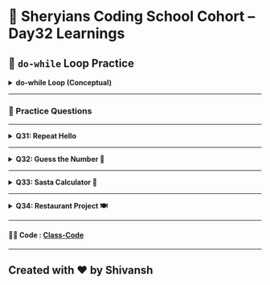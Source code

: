 # 🦁 Sheryians Coding School Cohort – Day32 Learnings



## 🔁 `do-while` Loop Practice

<details>
<summary><strong>do-while Loop (Conceptual)</strong></summary>

### 🧾 Concept:

The `do-while` loop executes the code block **at least once** before checking the condition.

### 🔁 Syntax:

```js
do {
  // code block
} while (condition);
```

### 💡 Key Difference:

* `while` loop: checks condition **before** the loop body.
* `do-while`: executes once and checks **after**.

### 🧠 Learning:

* Great for menu-driven programs, retry flows, and loops that require **at least one execution**.
* Often used in calculators, games, and form re-prompting.

</details>

---

### 🧮 Practice Questions

---

<details>
<summary><strong>Q31: Repeat Hello</strong></summary>

### 🧾 Concept:

* Print `"Hello"` repeatedly until the user chooses to stop.

### 💡 Goal:

* Use a `do-while` loop.
* Ask the user: "Do you want to continue (y/n)?"

</details>

---

<details>
<summary><strong>Q32: Guess the Number 🎲</strong></summary>

### 🧾 Concept:

* User must guess a randomly generated number until correct.

### 💡 Goal:

* Use a `do-while` loop.
* On each iteration, check if guess matches the number.
* Display hints: `"Too low"` / `"Too high"` / `"Correct"`.

</details>

---

<details>
<summary><strong>Q33: Sasta Calculator 🧮</strong></summary>

### 🧾 Concept:

A **menu-driven calculator** using `do-while`.

### 💡 Goal:

* Show menu: `+`, `-`, `*`, `/`, `%`, Exit
* Accept two numbers and the operation
* Perform operation
* Repeat until the user chooses Exit

### 🧠 Learning:

* Combine `do-while` with `switch-case` for real interactivity

</details>

---

<details>
<summary><strong>Q34: Restaurant Project 🍽️</strong></summary>

### 🧾 Concept:

Create a **basic console restaurant menu app**.

### 💡 Goal:

* Show dishes with price (menu)
* Ask user to select item & quantity
* Calculate total bill
* Ask to continue or exit
* Show final total at the end

### 🧠 Learning:

* Combines `do-while`, `switch`, and variables
* Simulates real app flow logic

</details>

---

#### 🧑‍💻 Code : [Class-Code](Code/index.js)

---

## Created with ❤️ by Shivansh 
